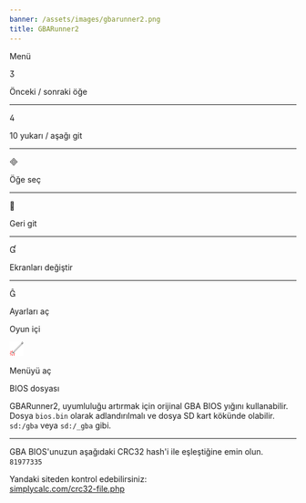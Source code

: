 ```yaml
---
banner: /assets/images/gbarunner2.png
title: GBARunner2
---
```


<div id="menu" class="section-title">Menü</div>
<div class="section-body">
    <div class="button-action-group">
        <p class="button-action button">&#xE07D;</p>
        <p class="button-action-text">Önceki / sonraki öğe</p>
    </div>
    <hr>
    <div class="button-action-group">
        <p class="button-action button">&#xE07E;</p>
        <p class="button-action-text">10 yukarı / aşağı git</p>
    </div>
    <hr>
    <div class="button-action-group">
        <p class="button-action button">&#xE000;</p>
        <p class="button-action-text">Öğe seç</p>
    </div>
    <hr>
    <div class="button-action-group">
        <p class="button-action button">&#xE001;</p>
        <p class="button-action-text">Geri git</p>
    </div>
    <hr>
    <div class="button-action-group">
        <p class="button-action button">&#xE004;</p>
        <p class="button-action-text">Ekranları değiştir</p>
    </div>
    <hr>
    <div class="button-action-group">
        <p class="button-action button">&#xE005;</p>
        <p class="button-action-text">Ayarları aç</p>
    </div>
</div>
<div id="in-game" class="section-title">Oyun içi</div>
<div class="section-body">
    <div class="button-action-group">
        <p class="button-action"><img src="/assets/images/tap.png" alt="Ekrana dokunun"></p>
        <p class="button-action-text">Menüyü aç</p>
    </div>
</div>
<div id="bios-file" class="section-title">BIOS dosyası</div>
<div class="section-body">
    <p>
        GBARunner2, uyumluluğu artırmak için orijinal GBA BIOS yığını kullanabilir. Dosya <code>bios.bin</code> olarak adlandırılmalı ve dosya SD kart kökünde olabilir. <code>sd:/gba</code> veya <code>sd:/_gba</code> gibi.
    </p>
    <hr>
    <p>
        GBA BIOS'unuzun aşağıdaki CRC32 hash'i ile eşleştiğine emin olun.
 <code>81977335</code>
    </p>
    <p>
        Yandaki siteden kontrol edebilirsiniz:<br><a href="https://simplycalc.com/crc32-file.php">simplycalc.com/crc32-file.php</a>
    </p>
</div>
